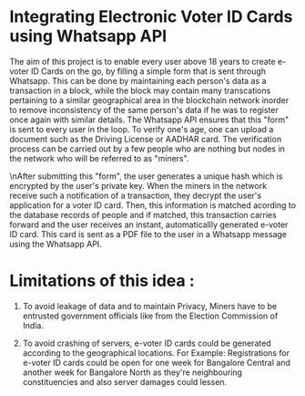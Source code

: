 # Integrating Electronic Voter ID Cards using Whatsapp API

The aim of this project is to enable every user above 18 years to create e-voter ID Cards on the go, by filling a simple form that is sent through Whatsapp. 
This can be done by maintaining each person's data as a transaction in a block, while the block may contain many transcations pertaining to a similar geographical area in the blockchain network inorder to remove inconsistency of the same person's data if he was to register once again with similar details. 
The Whatsapp API ensures that this "form" is sent to every user in the loop. 
To verify one's age, one can upload a document such as the Driving License or AADHAR card. The verification process can be carried out by a few people who are nothing but nodes in the network who will be referred to as "miners".

\nAfter submitting this "form", the user generates a unique hash which is encrypted by the user's private key. When the miners in the network receive such a notification of a transaction, they decrypt the user's application for a voter ID card. Then, this information is matched acording to the database records of people and if matched, this transaction carries forward and the user receives an instant, automaticallly generated e-voter ID card.
This card is sent as a PDF file to the user in a Whatsapp message using the Whatsapp API.


# Limitations of this idea : 
1. To avoid leakage of data and to maintain Privacy, Miners have to be entrusted government officials like from the Election Commission of India. 

2. To avoid crashing of servers, e-voter ID cards could be generated according to the geographical locations. For Example: Registrations for e-voter ID cards could be open for one week for Bangalore Central and another week for Bangalore North as they're neighbouring constituencies and also server damages could lessen.

